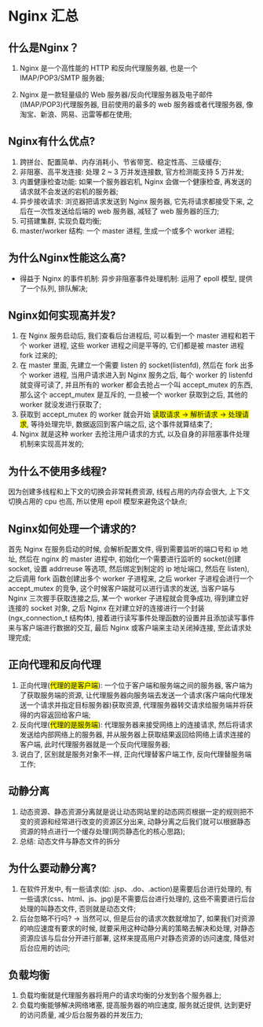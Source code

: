 # Nginx 汇总

## 什么是Nginx？

1. Nginx 是一个高性能的 HTTP 和反向代理服务器, 也是一个 IMAP/POP3/SMTP 服务器;

2. Nginx 是一款轻量级的 Web 服务器/反向代理服务器及电子邮件(IMAP/POP3)代理服务器, 目前使用的最多的 web 服务器或者代理服务器, 像淘宝、新浪、网易、迅雷等都在使用;

## Nginx有什么优点?

1. 跨拼台、配置简单、内存消耗小、节省带宽、稳定性高、三级缓存;
2. 非阻塞、高平发连接: 处理 2 ~ 3 万并发连接数, 官方检测能支持 5 万并发;
3. 内置健康检查功能: 如果一个服务器宕机, Nginx 会做一个健康检查, 再发送的请求就不会发送的宕机的服务器;
4. 异步接收请求: 浏览器把请求发送到 Nginx 服务器, 它先将请求都接受下来, 之后在一次性发送给后端的 web 服务器, 减轻了 web 服务器的压力;
5. 可搭建集群, 实现负载均衡;
6. master/worker 结构: 一个 master 进程, 生成一个或多个 worker 进程;

## 为什么Nginx性能这么高?

* 得益于 Nginx 的事件机制: 异步非阻塞事件处理机制: 运用了 epoll 模型, 提供了一个队列, 排队解决;

## Nginx如何实现高并发?

1. 在 Nginx 服务启动后, 我们查看后台进程后, 可以看到一个 master 进程和若干个 worker 进程, 这些 worker  进程之间是平等的, 它们都是被 master 进程 fork 过来的;
2. 在 master 里面, 先建立一个需要 listen 的 socket(listenfd), 然后在 fork 出多个 worker 进程, 当用户请求进入到 Nginx 服务之后, 每个 worker 的 listenfd 就变得可读了, 并且所有的 worker 都会去抢占一个叫 accept_mutex 的东西, 那么这个 accept_mutex 是互斥的, 一旦被一个 worker 获取到之后, 其他的 worker 就没发进行获取了;
3. 获取到 accept_mutex 的 worker 就会开始 <span style='background: yellow'>读取请求 -> 解析请求 -> 处理请求</span>, 等待处理完毕, 数据返回到客户端之后, 这个事件就算结束了;
4. Nginx 就是这种 worker 去抢注用户请求的方式, 以及自身的非阻塞事件处理机制来实现高并发的;

## 为什么不使用多线程?

因为创建多线程和上下文的切换会非常耗费资源, 线程占用的内存会很大, 上下文切换占用的 cpu 也高, 所以使用 epoll 模型来避免这个缺点;

## Nginx如何处理一个请求的?

首先 Nginx 在服务启动的时候, 会解析配置文件, 得到需要监听的端口号和 ip 地址, 然后在 nginx 的 master 进程中, 初始化一个需要进行监听的 socket(创建 socket, 设置 addrreuse 等选项, 然后绑定到制定的 ip 地址端口, 然后在 listen), 之后调用 fork 函数创建出多个 worker 子进程来, 之后 worker 子进程会进行一个 accept_mutex 的竞争, 这个时候客户端就可以进行请求的发送, 当客户端与 Nginx 三次握手获取连接之后, 某一个 worker 子进程就会竞争成功, 得到建立好连接的 socket 对象, 之后 Nginx 在对建立好的连接进行一个封装(ngx_connection_t 结构体), 接着进行读写事件处理函数的设置并且添加读写事件来与客户端进行数据的交互, 最后 Nginx 或客户端来主动关闭掉连接, 至此请求处理完成;

## 正向代理和反向代理

1. 正向代理(<span style='background: yellow'>代理的是客户端</span>): 一个位于客户端和服务端之间的服务器, 客户端为了获取服务端的资源, 让代理服务器向服务端去发送一个请求(客户端向代理发送一个请求并指定目标服务器)获取资源, 代理服务器转交请求给服务端并将获得的内容返回给客户端;
2. 反向代理(<span style='background: yellow'>代理的是服务端</span>): 代理服务器来接受网络上的连接请求, 然后将请求发送给内部网络上的服务器, 并从服务器上获取结果返回给网络上请求连接的客户端, 此时代理服务器就是一个反向代理服务器;
3. 说白了, 区别就是服务对象不一样, 正向代理替客户端工作, 反向代理替服务端工作;

## 动静分离

1. 动态资源、静态资源分离就是说让动态网站里的动态网页根据一定的规则把不变的资源和经常进行改变的资源区分出来, 动静分离之后我们就可以根据静态资源的特点进行一个缓存处理(网页静态化的核心思路);
2. 总结: 动态文件与静态文件的拆分

## 为什么要动静分离?

1. 在软件开发中, 有一些请求(如: .jsp、.do、.action)是需要后台进行处理的, 有一些请求(css、html、js、jpg)是不需要后台进行处理的, 这些不需要进行后台处理的叫静态文件, 否则就是动态文件;
2. 后台忽略不行吗? -> 当然可以, 但是后台的请求次数就增加了, 如果我们对资源的响应速度有要求的时候, 就要采用这种动静分离的策略去解决和处理, 对静态资源应该与后台分开进行部署, 这样来提高用户对静态资源的访问速度, 降低对后台应用的访问;

## 负载均衡

1. 负载均衡就是代理服务器将用户的请求均衡的分发到各个服务器上;
2. 负载均衡能够解决网络堵塞, 提高服务器的响应速度, 服务就近提供, 达到更好的访问质量, 减少后台服务器的并发压力;